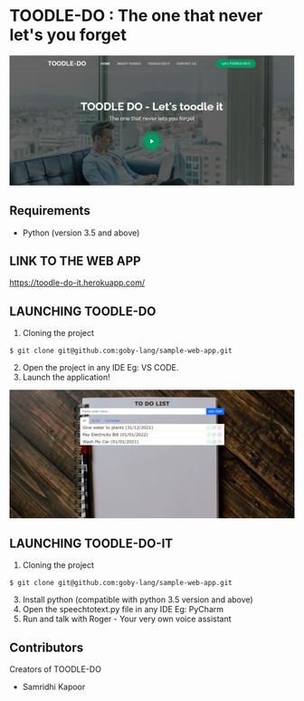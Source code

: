 # TOODLE-DO : The one that never let's you forget

![Sample App Image](./Capture.PNG)

## Requirements

- Python (version 3.5 and above)

## LINK TO THE WEB APP
https://toodle-do-it.herokuapp.com/

## LAUNCHING TOODLE-DO

1. Cloning the project

```
$ git clone git@github.com:goby-lang/sample-web-app.git
```
2. Open the project in any IDE Eg: VS CODE.
3. Launch the application!

![Sample App Image](./ToDo.png)

## LAUNCHING TOODLE-DO-IT
1. Cloning the project

```
$ git clone git@github.com:goby-lang/sample-web-app.git
```
3. Install python (compatible with python 3.5 version and above)
2. Open the speechtotext.py file in any IDE Eg: PyCharm
3. Run and talk with Roger - Your very own voice assistant



## Contributors
Creators of TOODLE-DO

- Samridhi Kapoor
